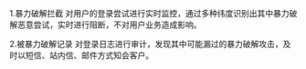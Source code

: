 1.暴力破解拦截
对用户的登录尝试进行实时监控，通过多种纬度识别出其中暴力破解恶意尝试，实时进行阻断，不对用户业务造成影响。

2.被暴力破解记录
对登录日志进行审计，发现其中可能漏过的暴力破解攻击，及时以短信、站内信、邮件方式知会客户。